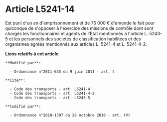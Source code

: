 # Article L5241-14

Est puni d'un an d'emprisonnement et de 75 000 € d'amende le fait pour quiconque de s'opposer à l'exercice des missions de
contrôle dont sont chargés les fonctionnaires et agents de l'Etat mentionnés à l'article L. 5243-5 et les personnels des
sociétés de classification habilitées et des organismes agréés mentionnés aux articles L. 5241-4 et L. 5241-4-2.

**Liens relatifs à cet article**

	**Modifié par**:

	  - Ordonnance n°2011-635 du 9 juin 2011 - art. 4

	**Cite**:

	  - Code des transports - art. L5241-4
	  - Code des transports - art. L5241-4-2
	  - Code des transports - art. L5243-5

	**Codifié par**:

	  - Ordonnance n°2010-1307 du 28 octobre 2010 - art. (V)

